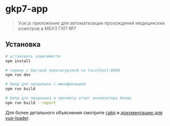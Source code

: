 # gkp7-app

> Vue.js приложение для автоматизации прохождения медицинских осмотров в МБУЗ ГКП №7

## Установка

``` bash
# установить зависимости
npm install

# сервер с быстрой перезагрузкой на localhost:8080
npm run dev

# билд для продакшна с минификацией
npm run build

# билд для продакшна и просмотр отчет анализатора билда
npm run build --report
```

Для более детального объяснения смотрите [гайд](http://vuejs-templates.github.io/webpack/) и [документацию для vue-loader](http://vuejs.github.io/vue-loader).
